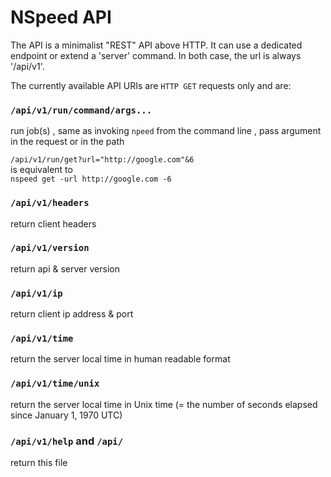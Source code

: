 # NSpeed API

The API is a minimalist "REST" API above HTTP. 
It can use a dedicated endpoint or extend a 'server' command. In both case, the url is always '/api/v1'.

The currently available API URIs are `HTTP GET` requests only and are:
### `/api/v1/run/command/args...`
run job(s) , same as invoking `npeed` from the command line , pass argument in the request or in the path

`/api/v1/run/get?url="http://google.com"&6`     
is equivalent to  
`nspeed get -url http://google.com -6`  

### `/api/v1/headers`
return client headers

### `/api/v1/version`
return api & server version

### `/api/v1/ip`
return client ip address & port 

### `/api/v1/time`
return the server local time in human readable format
### `/api/v1/time/unix` 
return the server local time in Unix time (= the number of seconds elapsed since January 1, 1970 UTC)

### `/api/v1/help` and `/api/`
return this file
